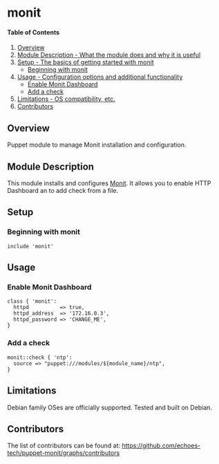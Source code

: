 # monit

#### Table of Contents

1. [Overview](#overview)
2. [Module Description - What the module does and why it is useful](#module-description)
3. [Setup - The basics of getting started with monit](#setup)
    * [Beginning with monit](#beginning-with-monit)
4. [Usage - Configuration options and additional functionality](#usage)
    * [Enable Monit Dashboard](#enable-monit-dashboard)
    * [Add a check](#add-a-check)
5. [Limitations - OS compatibility, etc.](#limitations)
6. [Contributors](#contributors)

## Overview

Puppet module to manage Monit installation and configuration.


## Module Description

This module installs and configures [Monit](http://mmonit.com/monit/).
It allows you to enable HTTP Dashboard an to add check from a file.

## Setup

### Beginning with monit

```puppet
include 'monit'
```
## Usage

### Enable Monit Dashboard

```puppet
class { 'monit':
  httpd          => true,
  httpd_address  => '172.16.0.3',
  httpd_password => 'CHANGE_ME',
}
```
### Add a check

```puppet
monit::check { 'ntp':
  source => "puppet:///modules/${module_name}/ntp",
}
```
## Limitations

Debian family OSes are officially supported. Tested and built on Debian.

## Contributors

The list of contributors can be found at: https://github.com/echoes-tech/puppet-monit/graphs/contributors
